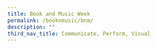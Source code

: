 ```yaml
---
title: Book and Music Week
permalink: /booknmusic/bnm/
description: ""
third_nav_title: Communicate, Perform, Visual
---
```



